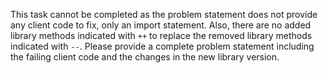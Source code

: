 This task cannot be completed as the problem statement does not provide any client code to fix, only an import statement. Also, there are no added library methods indicated with `++` to replace the removed library methods indicated with `--`. Please provide a complete problem statement including the failing client code and the changes in the new library version.